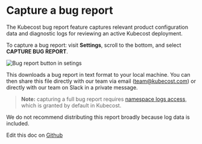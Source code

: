Capture a bug report
====================

The Kubecost bug report feature captures relevant product configuration data and diagnostic logs for reviewing an active Kubecost deployment.

To capture a bug report: visit __Settings__, scroll to the bottom, and select __CAPTURE BUG REPORT__.

![Bug report button in setings](https://raw.githubusercontent.com/kubecost/docs/main/images/bug-report.png)

This downloads a bug report in text format to your local machine. You can then share this file directly with our team via email (team@kubecost.com) or directly with our team on Slack in a private message.

> __Note:__ capturing a full bug report requires [namespace logs access](https://github.com/kubecost/cost-analyzer-helm-chart/blob/df5e4ab053e3a8bd22534bceff9a468b82d33f0f/cost-analyzer/values.yaml#L367), which is granted by default in Kubecost.

We do not recommend distributing this report broadly because log data is included.

Edit this doc on [Github](https://github.com/kubecost/docs/blob/main/bug-report.md)

<!--- {"article":"4407601805975","section":"4402815696919","permissiongroup":"1500001277122"} --->